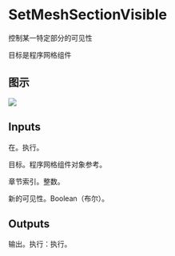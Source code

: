 # SetMeshSectionVisible

控制某一特定部分的可见性

目标是程序网格组件

## 图示

![]($-20221218-18254958.png)

## Inputs

在。执行。

目标。程序网格组件对象参考。

章节索引。整数。

新的可见性。Boolean（布尔）。 

## Outputs

输出。执行：执行。
